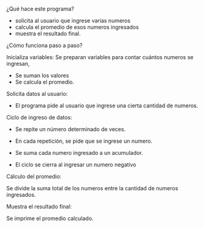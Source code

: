 ¿Qué hace este programa?

- solicita al usuario que ingrese varias numeros
- calcula el promedio de esos numeros ingresados
- muestra el resultado final.

 ¿Cómo funciona paso a paso?

Inicializa variables: Se preparan variables para contar cuántos numeros se ingresan, 
- Se suman los valores 
- Se  calcula el promedio.

Solicita datos al usuario: 

- El programa pide al usuario que ingrese una cierta cantidad de numeros.

Ciclo de ingreso de datos:

 - Se repite un número determinado de veces.

 - En cada repetición, se pide  que se ingrese un numero.

 - Se suma cada numero ingresado a un acumulador.

 - El ciclo se cierra al ingresar un numero negativo



Cálculo del promedio:

Se divide la suma total de los numeros entre la cantidad de numeros ingresados.

Muestra el resultado final:

Se imprime el promedio calculado.
